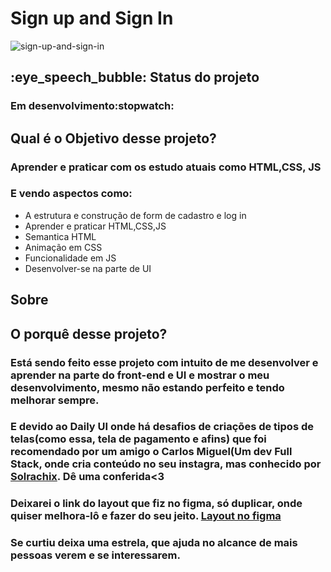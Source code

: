 <h1>Sign up and Sign In</h1>



![sign-up-and-sign-in](https://user-images.githubusercontent.com/89603527/144051214-2a56f2e7-ecbb-476f-b474-1f4736d3d69d.PNG)

<h2>:eye_speech_bubble: Status do projeto</h2>
<h3><b>Em desenvolvimento:stopwatch:</b></h3>
<h2><b>Qual é o Objetivo desse projeto?</b></h2>
<h3>Aprender e praticar com os estudo atuais como HTML,CSS, JS</h3>
<h3>E vendo aspectos como:</h3>
<ul>
  <li>A estrutura e construção de form de cadastro e log in</li>
  <li>Aprender e praticar HTML,CSS,JS</li>
  <li>Semantica HTML</li>
  <li>Animação em CSS</li>
  <li>Funcionalidade em JS</li>
  <li>Desenvolver-se na parte de UI</li>
</ul>
<h2>Sobre</h2>
<h2>O porquê desse projeto?</h2>
<h3>Está sendo feito esse projeto com intuito de me desenvolver e aprender na parte do front-end e UI e mostrar o meu desenvolvimento, mesmo não estando perfeito e tendo melhorar sempre.</h3>
<h3>E devido ao Daily UI onde há desafios de criações de tipos de telas(como essa, tela de pagamento e afins) que foi recomendado por um amigo o Carlos Miguel(Um dev Full Stack, onde cria conteúdo no seu instagra, mas conhecido por <a href="https://www.instagram.com/solrachix" target="_blank">Solrachix</a>. Dê uma conferida<3</h3>
<h3> Deixarei o link do layout que fiz no figma, só duplicar, onde quiser melhora-lô e fazer do seu jeito. <a><a <a href="https://www.figma.com/file/R2MydHPwUNUvKerST4F9zG/Form-Sign-up-Sign-in-Copy" target="_blank"><strong>Layout no figma</strong></a></a><h3>

<h3> Se curtiu deixa uma estrela, que ajuda no alcance de mais pessoas verem e se interessarem.</h3>
